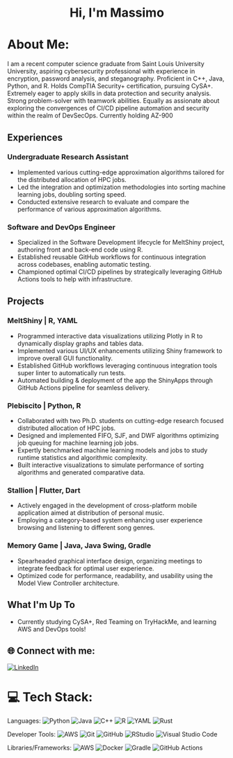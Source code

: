 <h1 align="center">Hi, I'm Massimo</h1>

# About Me:
I am a recent computer science graduate from Saint Louis University University, aspiring cybersecurity professional with experience in encryption, password analysis, and steganography. Proficient in C++, Java, Python, and R. Holds CompTIA Security+ certification, pursuing CySA+. Extremely eager to apply skills in data protection and security analysis. Strong problem-solver with teamwork abilities. Equally as assionate about exploring the convergences of CI/CD pipeline automation and security within the realm of DevSecOps. Currently holding AZ-900

## Experiences
### Undergraduate Research Assistant								 
-	Implemented various cutting-edge approximation algorithms tailored for the distributed allocation of HPC jobs.
-	Led the integration and optimization methodologies into sorting machine learning jobs, doubling sorting speed.
-	Conducted extensive research to evaluate and compare the performance of various approximation algorithms. 

### Software and DevOps Engineer							                                  
-	Specialized in the Software Development lifecycle for MeltShiny project, authoring front and back-end code using R.
-	Established reusable GitHub workflows for continuous integration across codebases, enabling automatic testing.
-	Championed optimal CI/CD pipelines by strategically leveraging GitHub Actions tools to help with infrastructure.

## Projects

### MeltShiny | R, YAML							 	                            
-	Programmed interactive data visualizations utilizing Plotly in R to dynamically display graphs and tables data. 
-	Implemented various UI/UX enhancements utilizing Shiny framework to improve overall GUI functionality.
-	Established GitHub workflows leveraging continuous integration tools super linter to automatically run tests.
-	Automated building & deployment of the app the ShinyApps through GitHub Actions pipeline for seamless delivery.

### Plebiscito | Python, R									             
-	Collaborated with two Ph.D. students on cutting-edge research focused distributed allocation of HPC jobs.
-	Designed and implemented FIFO, SJF, and DWF algorithms optimizing job queuing for machine learning job jobs.
-	Expertly benchmarked machine learning models and jobs to study runtime statistics and algorithmic complexity.
-	Built interactive visualizations to simulate performance of sorting algorithms and generated comparative data.

### Stallion | Flutter, Dart 								                                 
-	Actively engaged in the development of cross-platform mobile application aimed at distribution of personal music. 
-	Employing a category-based system enhancing user experience browsing and listening to different song genres.

### Memory Game | Java, Java Swing, Gradle 			                                                     
-	Spearheaded graphical interface design, organizing meetings to integrate feedback for optimal user experience.
-	Optimized code for performance, readability, and usability using the Model View Controller architecture.



## What I'm Up To

- Currently studying CySA+, Red Teaming on TryHackMe, and learning AWS and DevOps tools! 

## 🌐 Connect with me:
[![LinkedIn](https://img.shields.io/badge/LinkedIn-%230077B5.svg?logo=linkedin&logoColor=white)](https://www.linkedin.com/in/massimo-evelti-1563b424b/)

# 💻 Tech Stack:
Languages: 
![Python](https://img.shields.io/badge/python-%233776AB.svg?style=for-the-badge&logo=python&logoColor=white) 
![Java](https://img.shields.io/badge/java-%23ED8B00.svg?style=for-the-badge&logo=java&logoColor=white) 
![C++](https://img.shields.io/badge/c++-%2300599C.svg?style=for-the-badge&logo=c%2B%2B&logoColor=white)
![R](https://img.shields.io/badge/r-%23276DC3.svg?style=for-the-badge&logo=r&logoColor=white)
![YAML](https://img.shields.io/badge/yaml-%23ffffff.svg?style=for-the-badge&logo=yaml&logoColor=151515)
![Rust](https://img.shields.io/badge/rust-%23000000.svg?style=for-the-badge&logo=rust&logoColor=white)

Developer Tools:
![AWS](https://img.shields.io/badge/AWS-%23232F3E.svg?style=for-the-badge&logo=amazon-aws&logoColor=white)
![Git](https://img.shields.io/badge/git-%23F05033.svg?style=for-the-badge&logo=git&logoColor=white)
![GitHub](https://img.shields.io/badge/github-%23121011.svg?style=for-the-badge&logo=github&logoColor=white)
![RStudio](https://img.shields.io/badge/RStudio-4285F4?style=for-the-badge&logo=rstudio&logoColor=white)
![Visual Studio Code](https://img.shields.io/badge/Visual%20Studio%20Code-0078d7.svg?style=for-the-badge&logo=visual-studio-code&logoColor=white)

Libraries/Frameworks: 
![AWS](https://img.shields.io/badge/AWS-%23232F3E.svg?style=for-the-badge&logo=amazon-aws&logoColor=white) 
![Docker](https://img.shields.io/badge/docker-%230db7ed.svg?style=for-the-badge&logo=docker&logoColor=white)
![Gradle](https://img.shields.io/badge/Gradle-02303A.svg?style=for-the-badge&logo=Gradle&logoColor=white)
![GitHub Actions](https://img.shields.io/badge/github%20actions-%232671E5.svg?style=for-the-badge&logo=githubactions&logoColor=white)
